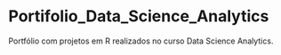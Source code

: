 # Portifolio_Data_Science_Analytics
Portfólio com projetos em R realizados no curso Data Science Analytics.
